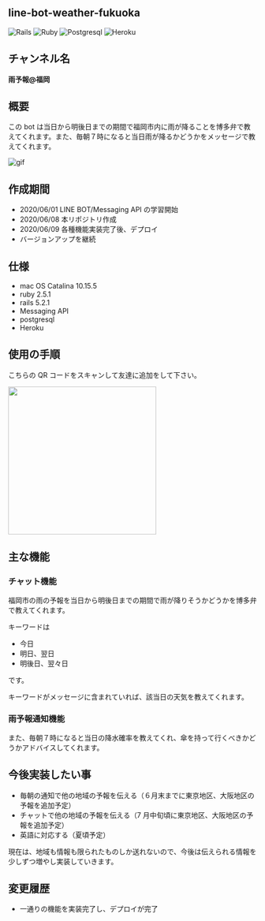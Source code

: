 ## line-bot-weather-fukuoka

![Rails](https://img.shields.io/badge/5.2.1-Rails-CC0000.svg?logo=rails&style=plastic)
![Ruby](https://img.shields.io/badge/2.5.1-Ruby-CC342D.svg?logo=ruby&style=plastic)
![Postgresql](https://img.shields.io/badge/-Postgresql-336791.svg?logo=postgresql&style=plastic)
![Heroku](https://img.shields.io/badge/-Heroku-430098.svg?logo=heroku&style=plastic)

## チャンネル名

<strong>雨予報@福岡</strong>

## 概要

この bot は当日から明後日までの期間で福岡市内に雨が降ることを博多弁で教えてくれます。また、毎朝７時になると当日雨が降るかどうかをメッセージで教えてくれます。

![gif](https://user-images.githubusercontent.com/61185362/84508826-db0d3280-acfd-11ea-88d4-1c203044bf6c.gif)

## 作成期間

- 2020/06/01 LINE BOT/Messaging API の学習開始
- 2020/06/08 本リポジトリ作成
- 2020/06/09 各種機能実装完了後、デプロイ
- バージョンアップを継続

## 仕様

- mac OS Catalina 10.15.5
- ruby 2.5.1
- rails 5.2.1
- Messaging API
- postgresql
- Heroku

## 使用の手順

こちらの QR コードをスキャンして友達に追加をして下さい。

<img src= "https://user-images.githubusercontent.com/61185362/84488495-3c6fda00-acdb-11ea-8a6e-fd8c0ac4f246.png" width= 300px >

## 主な機能

### チャット機能

福岡市の雨の予報を当日から明後日までの期間で雨が降りそうかどうかを博多弁で教えてくれます。

キーワードは

- 今日
- 明日、翌日
- 明後日、翌々日

です。

キーワードがメッセージに含まれていれば、該当日の天気を教えてくれます。

### 雨予報通知機能

また、毎朝７時になると当日の降水確率を教えてくれ、傘を持って行くべきかどうかアドバイスしてくれます。

## 今後実装したい事

- 毎朝の通知で他の地域の予報を伝える（６月末までに東京地区、大阪地区の予報を追加予定）
- チャットで他の地域の予報を伝える（7 月中旬頃に東京地区、大阪地区の予報を追加予定）
- 英語に対応する（夏頃予定）

現在は、地域も情報も限られたものしか送れないので、今後は伝えられる情報を少しずつ増やし実装していきます。

## 変更履歴

- 一通りの機能を実装完了し、デプロイが完了
